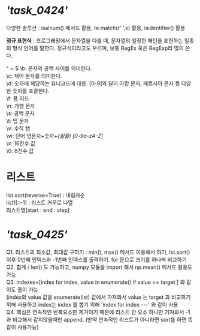 # *'task_0424'*  
다양한 솔루션 : isalnum() 메서드 활용, re.match(r' ',x) 활용, isidentifier() 활용  

**정규 표현식** : 프로그래밍에서 문자열을 다룰 때, 문자열의 일정한 패턴을 표현하는 일종의 형식 언어를 말한다. 정규식이라고도 부르며, 보통 RegEx 혹은 RegExp라 많이 쓴다.  
  
^ ~ $
\b: 문자와 공백 사이를 의미한다.  
\c: 제어 문자를 의미한다.  
\d: 숫자에 해당하는 유니코드에 대응. [0-9]와 달리 아랍 문자, 페르시아 문자 등 다양한 숫자를 포괄한다.  
\f: 폼 피드  
\n: 개행 문자  
\s: 공백 문자  
\t: 탭 문자  
\v: 수직 탭  
\w: 단어 영문자+숫자+_(밑줄) [0-9a-zA-Z_]  
\x: 16진수 값  
\0: 8진수 값  
  
# 리스트
list.sort(reverse=True) : 내림차순  
list1[::-1] : 리스트 거꾸로 나열  
리스트명[start : end : step]  
  
# *'task_0425'*  
Q1. 리스트의 최소값, 최대값 구하기 : min(), max() 메서드 이용해서 하기, lst.sort() 이후 0번째 인덱스와 -1번째 인덱스를 출력하기. for 문으로 크기를 하나씩 비교하기  
Q2. 합계 / len() 도 가능하고, numpy 모듈을 import 해서 np.mean() 메서드 활용도 가능  
Q3. indexes=[index for index, value in enumerate() if value == target ] 와 같이도 풀이 가능  
 (index와 value 값을 enumerate(lst) 값에서 가져와서 value 는 target 과 비교하기위해 사용하고 index는 index 를 뽑기 위해 'index for index ---' 와 같이 사용  
Q4. 핵심은 연속적인 반복요소만 제거이기 때문에 리스트 안 요소 하나만 가져와서 -1 과 비교해서 같지않을때만 append. (만약 연속적인 리스트가 아니라면 sort를 하면 똑같이 사용가능)  
